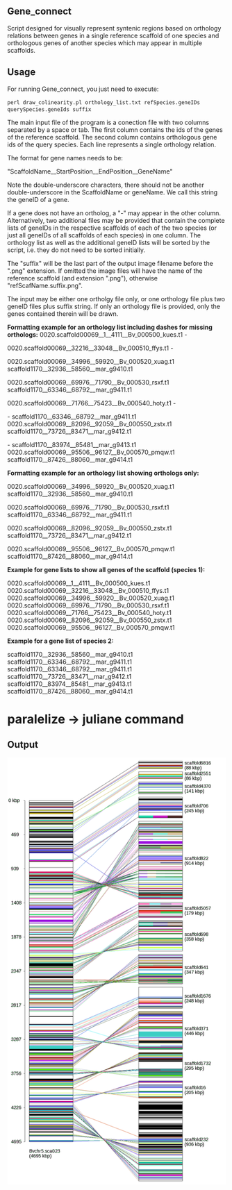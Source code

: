 ## Gene_connect

Script designed for visually represent syntenic regions based on orthology relations between
genes in a single reference scaffold of one species and orthologous genes of another species
which may appear in multiple scaffolds.

## Usage

For running Gene_connect, you just need to execute:

```
perl draw_colinearity.pl orthology_list.txt refSpecies.geneIDs querySpecies.geneIds suffix
```

The main input file of the program is a conection file with two columns separated by a space or tab.
The first column contains the ids of the genes of the reference scaffold. The second column contains
orthologous gene ids of the query species. Each line represents a single orthology relation.

The format for gene names needs to be:

"ScaffoldName__StartPosition__EndPosition__GeneName"

Note the double-underscore characters, there should not be another double-underscore in the ScaffoldName or geneName.
We call this string the geneID of a gene.

If a gene does not have an ortholog, a "-" may appear in the other column.
Alternatively, two additional files may be provided that contain the complete lists of geneIDs in the respective
scaffolds of each of the two species (or just all geneIDs of all scaffolds of each species) in one column.
The orthology list as well as the additional geneID lists will be sorted by the script, i.e. they
do not need to be sorted initially.

The "suffix" will be the last part of the output image filename before the ".png" extension. If omitted the image
files will have the name of the reference scaffold (and extension ".png"), otherwise "refScafName.suffix.png".

The input may be either one ortholgy file only, or one orthology file plus two geneID files plus suffix string.
If only an orthology file is provided, only the genes contained therein will be drawn.

__Formatting example for an orthology list including dashes for missing orthologs:__
 0020.scaffold00069__1__4111__Bv_000500_kues.t1	-
 
 0020.scaffold00069__32216__33048__Bv_000510_ffys.t1	-
 
 0020.scaffold00069__34996__59920__Bv_000520_xuag.t1	scaffold1170__32936__58560__mar_g9410.t1
 
 0020.scaffold00069__69976__71790__Bv_000530_rsxf.t1	scaffold1170__63346__68792__mar_g9411.t1
 
 0020.scaffold00069__71766__75423__Bv_000540_hoty.t1	-
 
\-	scaffold1170__63346__68792__mar_g9411.t1
 0020.scaffold00069__82096__92059__Bv_000550_zstx.t1	scaffold1170__73726__83471__mar_g9412.t1
 
\-	scaffold1170__83974__85481__mar_g9413.t1
 0020.scaffold00069__95506__96127__Bv_000570_pmqw.t1	scaffold1170__87426__88060__mar_g9414.t1

__Formatting example for an orthology list showing orthologs only:__

 0020.scaffold00069__34996__59920__Bv_000520_xuag.t1	scaffold1170__32936__58560__mar_g9410.t1
 
 0020.scaffold00069__69976__71790__Bv_000530_rsxf.t1	scaffold1170__63346__68792__mar_g9411.t1
 
 0020.scaffold00069__82096__92059__Bv_000550_zstx.t1	scaffold1170__73726__83471__mar_g9412.t1
 
 0020.scaffold00069__95506__96127__Bv_000570_pmqw.t1	scaffold1170__87426__88060__mar_g9414.t1
 

__Example for gene lists to show all genes of the scaffold (species 1):__

 0020.scaffold00069__1__4111__Bv_000500_kues.t1
 0020.scaffold00069__32216__33048__Bv_000510_ffys.t1
 0020.scaffold00069__34996__59920__Bv_000520_xuag.t1
 0020.scaffold00069__69976__71790__Bv_000530_rsxf.t1
 0020.scaffold00069__71766__75423__Bv_000540_hoty.t1
 0020.scaffold00069__82096__92059__Bv_000550_zstx.t1
 0020.scaffold00069__95506__96127__Bv_000570_pmqw.t1
 
__Example for a gene list of species 2:__

 scaffold1170__32936__58560__mar_g9410.t1
 scaffold1170__63346__68792__mar_g9411.t1
 scaffold1170__63346__68792__mar_g9411.t1
 scaffold1170__73726__83471__mar_g9412.t1
 scaffold1170__83974__85481__mar_g9413.t1
 scaffold1170__87426__88060__mar_g9414.t1

# paralelize -> juliane command

## Output

![gene collinearity representation](images/syn.png)
